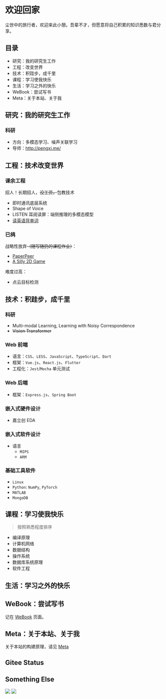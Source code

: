# 欢迎回家

尘世中的旅行者，欢迎来此小憩。吾辈不才，但愿意将自己积累的知识悉数与君分享。

## 目录

<!-- - Research: My graduate work.
- Engineering
- Technology & Technique: Take-home small tricks.
- Course: Notes for courses both on-site or on-line.
- Life: Things that make me happy.
- WeBook: Books to-be.
- Meta: About this site, its implementation and deployment. -->

- 研究：我的研究生工作
- 工程：改变世界
- 技术：积跬步，成千里
- 课程：学习使我快乐
- 生活：学习之外的快乐
- WeBook：尝试写书
- Meta：关于本站、关于我

## 研究：我的研究生工作

<!-- ![le](media/index/le.gif) -->
<!-- 图：Laplacian Eigenmap 在 MNIST 数据集上的效果可视化 -->

### 科研

- 方向：多模态学习、噪声关联学习
- 导师：<http://pengxi.me/>

## 工程：技术改变世界

### 课余工程

招人！长期招人，~~没工资，~~包教技术

- 即时通讯底层系统
- Shape of Voice
- LISTEN 耳阅读屏：端侧推理的多模态模型
- [读英语背单词](https://gitee.com/dandelight/readEnglish)

### 已鸽

战略性放弃~~（随写随扔的课程作业）~~：

- [PaperPeer](https://gitee.com/dandelight/paperpeer)
- [A Silly 2D Game](https://gitee.com/dandelight/starller)

难度过高：

- 点云目标检测

## 技术：积跬步，成千里

### 科研

* Multi-modal Learning, Learning with Noisy Correspondence
* ~~Vision Transformer~~

### Web 前端

* 语言：`CSS`、`LESS`、`JavaScript`、`TypeScript`、`Dart`
* 框架：`Vue.js`、`React.js`、`Flutter`
* 工程化：`Jest`/`Mocha` 单元测试

### Web 后端

* 框架：`Express.js`、`Spring Boot`

### 嵌入式硬件设计

* 嘉立创 EDA

### 嵌入式软件设计

* 语言
  * `MIPS`
  * `ARM`

### 基础工具软件

* `Linux`
* `Python`: `NumPy`, `PyTorch`
* `MATLAB`
* `MongoDB`

## 课程：学习使我快乐

> 按照熟悉程度排序

- 编译原理
- 计算机网络
- 数据结构
- 操作系统
- 数据库系统原理
- 软件工程

## 生活：学习之外的快乐

## WeBook：尝试写书

记在 [WeBook](./WeBook/index) 页面。

## Meta：关于本站、关于我

关于本站的构建原理，请见 [Meta](./meta/index)

## Gitee Status

<script src='https://gitee.com/dandelight/blog/widget_preview' async defer></script><div id="osc-gitee-widget-tag"></div>
<style>
/* BEGIN Added by GRM */
.osc-gitee-widget-tag li {margin-left:0em;}
.osc_git_box .osc_git_main ul {width: auto;}
/* END Added by GRM */
.osc_pro_color {color: #4183c4 !important;}
.osc_panel_color {background-color: #ffffff !important;}
.osc_background_color {background-color: #ffffff !important;}
.osc_border_color {border-color: #e3e9ed !important;}
.osc_desc_color {color: #666666 !important;}
.osc_link_color * {color: #9b9b9b !important;}
</style>

## Something Else

<a href="https://codeforces.com/profile/dandelight"><img src="https://cp-logo.vercel.app/codeforces/dandelight"/></a>
<a href="https://atcoder.jp/users/dandelight"><img src="https://cp-logo.vercel.app/atcoder/dandelight"/></a>
